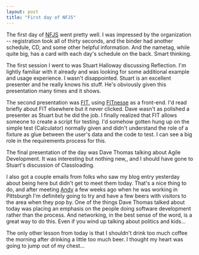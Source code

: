 ```yaml
---
layout: post
title: "First day of NFJS"
---
```




The first day of <a href="http://www.nofluffjuststuff.com/2003-11-arlington/index.jsp">NFJS</a> went pretty well. I was impressed by the organization -- registration took all of thirty seconds, and the binder had another schedule, CD, and some other  helpful information. And the nametag, while quite big, has a card with each day's schedule on the back. Smart thinking.

<p>The first session I went to was Stuart Halloway discussing Reflection. I'm lightly familiar with it already and was looking for some additional example and usage experience. I wasn't disappointed. Stuart is an excellent presenter and he really knows his stuff. He's obviously given this presentation many times and it shows.</p>

<p>The second presentation was <a href="http://fit.c2.com/">FIT</a>, using <a href="http://www.fitnesse.org/">FITnesse</a> as a front-end. I'd read briefly about FIT elsewhere but it never clicked. Dave wasn't as polished a presenter as Stuart but he did the job. I finally realized that FIT allows someone to create a script for testing. I'd somehow gotten hung up on the simple test (Calculator) normally given and didn't understand the role of a fixture as glue between the user's data and the code to test. I can see a big role in the requirements process for this.</p>

<p>The final presentation of the day was Dave Thomas talking about Agile Development. It was interesting but nothing new,, and I should have gone to Stuart's discussion of Classloading.</p>

<p>I also got a couple emails from folks who saw my blog entry yesterday about being here but didn't get to meet them today. That's a nice thing to do, and after meeting <a href="http://linuxintegrators.com/index.html">Andy</a> a few weeks ago when he was working in Pittsburgh I'm definitely going to try and have a few beers with visitors to the area when they pop by. One of the things Dave Thomas talked about today was placing an emphasis on the people doing software development rather than the process. And networking, in the best sense of the word, is a great way to do this. Even if you wind up talking about politics and kids...</p>

<p>The only other lesson from today is that I shouldn't drink too much coffee the morning after drinking a little too much beer. I thought my heart was going to jump out of my chest...</p>


